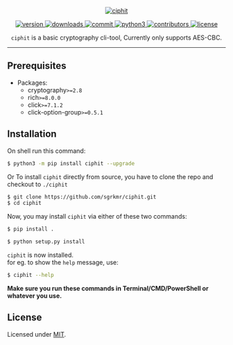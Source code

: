 <p align="center">
    <a href="https://github.com/sgrkmr/ciphit", alt="ciphit">
        <img src="https://user-images.githubusercontent.com/57829219/84270533-7492e380-ab48-11ea-9270-8531ea72ac6e.png", alt="ciphit">
    </a>
</p>
<p align="center">
    <a href="https://GitHub.com/sgrkmr/ciphit/releases/", alt="version">
        <img src="https://img.shields.io/github/release/sgrkmr/ciphit.svg?style=flat-square&color=blue", alt="version">
    </a>
    <a href="https://GitHub.com/sgrkmr/ciphit/releases/", alt="downloads">
        <img src="https://img.shields.io/github/downloads/sgrkmr/ciphit/total.svg?style=flat-square", alt="downloads">
    </a>
    <a href="https://github.com/sgrkmr/ciphit/commits/master", alt="commit">
        <img src="https://img.shields.io/github/last-commit/sgrkmr/ciphit?style=flat-square", alt="commit">
    </a>
    <a href="https://www.python.org/downloads/release/python-374/">
        <img src="https://img.shields.io/badge/Python-3.7-blue?style=flat-square", alt="python3">
    </a>
    <a href="https://GitHub.com/sgrkmr/ciphit/graphs/contributors/", alt="contributors">
        <img src="https://img.shields.io/github/contributors/sgrkmr/ciphit.svg?style=flat-square", alt="contributors">
    </a>
    <a href="https://opensource.org/licenses/MIT" alt="license">
    <img src="https://img.shields.io/github/license/sgrkmr/ciphit.svg?style=flat-square", alt="license">
    </a>
</p>

<p align="center">
<code>ciphit</code> is a basic cryptography cli-tool, Currently only supports AES-CBC.
</p>

---
<!--
# Screenshots
![scrn](https://user-images.githubusercontent.com/57829219/84272798-81fd9d00-ab4b-11ea-89e2-c712a16c00a3.png)
-->
## Prerequisites
* Packages:
    * cryptography`>=2.8`
    * rich`>=8.0.0`
    * click`>=7.1.2`
    * click-option-group`>=0.5.1`

## Installation
On shell run this command:
 ```bash
 $ python3 -m pip install ciphit --upgrade
 ```
Or
To install `ciphit` directly from source, you have to clone the repo and checkout to `./ciphit`
 ```bash
 $ git clone https://github.com/sgrkmr/ciphit.git
 $ cd ciphit
 ```
Now, you may install `ciphit` via either of these two commands:
 ```bash
 $ pip install .
 ```
 ```bash
 $ python setup.py install
 ```
`ciphit` is now installed.<br/>for eg. to show the `help` message, use:
 ```bash
 $ ciphit --help
 ```
<p><b>Make sure you run these commands in Terminal/CMD/PowerShell or whatever you use.</b></p>

## License
Licensed under [MIT](https://opensource.org/licenses/MIT).
